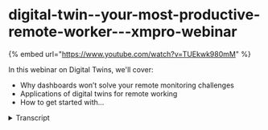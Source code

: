 # digital-twin--your-most-productive-remote-worker---xmpro-webinar
{% embed url="https://www.youtube.com/watch?v=TUEkwk980mM" %}



In this webinar on Digital Twins, we'll cover:
- Why dashboards won’t solve your remote monitoring challenges
- Applications of digital twins for remote working
- How to get started with...
<details>
<summary>Transcript</summary>In this webinar on Digital Twins, we'll cover:
- Why dashboards won’t solve your remote monitoring challenges
- Applications of digital twins for remote working
- How to get started with...
so welcome to this webinar on digital

twin your most productive remote worker

and we'll look at how to detect and

respond real-time events when your your

team can't be on-site or at the physical

assets the focus all today is wide

dashboards won't solve your remote

monitoring challenges the application of

digital twins for a mud monitoring and

also how to get started with your first

remote monitoring digital twin the goal

of my presentation is to help three

types of people and organizations the

first is those that have already started

on remote monitoring and the digital

twin journey actually as a result of

having to move their control room to the

bedroom as what has happened over the

last couple of weeks with with with many

organizations the second audience is

really those who have already started

implementing some remote monitoring but

it's not really helping to tell the

organization's win key business events

are happening so they've started doing

it but not really that effective and

then lastly the the goal of the

presentation is to help people

organisations who are not going to go

back to the old way of doing things and

that have recognized that the next

normal or the new normal require more

responsive and remote digital

capabilities going forward

so it's not for the laggards I'm Peter

Funt scopic I'm the the chief digital -

an officer at XM Pro and I've worked in

both engineering and IT and I'm probably

version 1.0 of what is called a digital

engineer as we starting to see

traditional engineering skills are now

converging with with digital or IT

skills I have a passion for solving

complex problems and being actively

involved in the industry internet

searching with a number of initiatives

including digital twins and I've

contributed articles to Forbes through

the folks Technology Council but I've

also had the opportunity to kind of work

firsthand with digital twins and look at

how they impact operations and

maintenance in a number of the

industries that we work in

and I take some prior trying to a

few licks or of those examples with you

today so one of the things that we've

seen with the covert 19 pandemic is that

it's impacted different industries in

different ways and but for most of us it

has actually changed the way that we

work day to day

Jarrod's Patara was on the interview

with such an Adele a couple of weeks ago

when he said we will never go back to

the way that we that we worked in the

past and in a different thought leaders

and analysts agree that you know the way

that we thought we were going to work in

five to seven years time from now is

actually how we started working two or

three months ago we all expected to work

from anyway that capability but we never

thought it would be forcibly

fast-tracked to us and this combined

with the maturity of emerging

technologies like IOT cloud age AI

machine learning all of that is creating

a perfect storm for event based remote

monitoring and digital twins so before

yeah so what we covered today is really

why dashboards won't solve your remote

monitoring challenges we see a number of

customers trying to start there and with

that I might like to share with you how

we stumbled on this event based remote

monitoring drones while working at a

fortune thin super major oil company in

in it was actually in 2014 so we've been

around this space for a while and one of

the number of challenges that they had

was trying to address how to schedule

their truck rolls for cruise around

compliances inspections and that that

work impacted the production yield on

their on the oil field so they try to

manage this with spreadsheets and bi

dashboards and and the challenge is that

the decisions that they made were on

were done on style data that was

actually sent to a title like with batch

by CT else I think a lot of you are

familiar with that kind of thing

and you know extra fact some of the data

lag by as much as 24 hours

the dashboards required a skilled

engineer to interpret and look at it and

decide on what actions need to be done

and and when that engineer one person

suddenly had to take extended paternity

leave no one knew how to interpret the

the dashboards itself so decisions were

typically made on on information that

was that was out date and didn't really

reflect what was happening around

operations and maintenance events and

there was also no way to link those

actions and those decisions with his

work actually being done because there

was no way to track the dashboard versus

the actual work they needed to do so we

need to try to build that into our BPM

or workflow engine but we realized that

the sheer volume of streaming data

needed to do this in real time kind of

needed a whole new approach so we

created a remote monitoring digital twin

built on event-driven architecture and

I'll spend a bit more time on that and

it's really for real-time operational

intelligence and we call it event

intelligence so it's about that

real-time what are the key events that

are happening so you know when we got

this right we saved them eight million

dollars in six months and we also

reduced the truck rolls for those

services by eighteen percent so again

looking at some of the challenges that

we see with bi styled dashboards kind of

my two main ones is the one is access to

real time data and the other one is

closing the loop so we briefly touch on

those and remember kind of the data like

way the oil and gas customer trying to

put all the information and then with

the reporting on the challenge where

that is that you are using bi style2

tools to do that way we first stole and

then we analyzed and what real-time

remote monitoring requires is actually

access the real-time streaming data

where you analyze and if you you may or

may not store the information so as it

happens you need to analyze it very

quickly gotten actually graded or really

and just by the way um what what we've

seen

is the tip of the iceberg or the easy

part is what we store the harder part

and what you really need and the thing

that that that that the sink many IOT

projects or remote monitoring projects

is the fact that there's expectation

that those dashboards can do that the

the top part what what we forget is that

there's a the the mass of the body

actually resides under this gardener as

a nice way of explaining this and this

is from a gardener slide but really if

you look at bi and all of those we store

and then you analyze versus what we see

from continuous operations intelligence

or event intelligence where it's kind of

embedded in the business process and as

you can see we analyze as it happens

which is reflected by the process it

gives us situational awareness it's

always on pushes the information to us

but it also orchestrates why do we need

to do when that happens prescriptive

action and the whole idea is that we

close the loop so it is a process that

you can build around this and by the way

you can store data if you want to then

which is reflected there a better way of

looking at this as well is also from a

remote monitoring perspective time

relevance of data is really really

important so when a key business event

happens and that might be that we can

predict something's going to file or

that are that are operational that you

need to make operational changes or

something like that when that event

happens the information that we have

then start appreciating very quickly

once we know something is likely to

happen or happening in some instance we

have you know the information starts

depreciating within a second a minute an

hour or a day which you see at the top

and when it's completely there's nothing

I can do about it anymore

a slightly different time cycle and we

have this window of opportunity that sit

between the two and that's the time that

we have to respond so we typically want

to know when these key events are

happening and just remember these

revenue yellow dots I'll get back to

them a little bit lighter but those are

key things that we want to know and what

we've seen is business intelligence is

when the sand was settled I can go back

and analyze you know below the line when

it's had

and and I can understand how many file

is that I have why did I have it from a

feint intelligence that's the sign

that's still in flight it's something

that I could potentially still impact

and that is what the benefit that we see

with remote monitoring so if you get

this right and this is an example of a

mining customer that started out with

Excel and B I'm not going to spend too

much time on this but every single red

cross that you see is when equipment

filed that cost the impact of this was

literally millions of dollars and 41

hours of downtime on equipment and I'll

show you a little bit more of that

environment in in a minute but these are

the conveyor belts underground 1.2

kilometers underground 80 kilometers of

conveyor and these are failures on these

conveyors trying to manage it with Excel

and bi

only getting to it you know once a week

once they've implemented the XM Pro

monitoring capability from a digital

twin for the for the for those

underground conveyors you can see the

impact that it's had because we can do

that now at scale the monitoring twin

can do this every two seconds we can

give them advance notice and we can tie

it back into you know are we actually

going when we tell you something's

happening are you going to do it and

this is actually the the environment so

this is a under this is a borer

underground 1.2 kilometers underground

and the stuff that or a camp that comes

out of this goes onto a conveyor belt

which when this project initiated and

you know we took this initial snapshot

of in the in the early version of of

wind and this is looking at conveyors

you can just see the red and yellow dots

you can see a lot of problems and some

of this resulted in in in high downtime

the the second part is what we took a

coupla days ago so you can see how it is

actually changed in terms of being able

to monitor this better the interesting

part of this is the person who knows how

to do this their reliability engineer

that can look at the recommend that can

look at the event provide a

recommendation if someone has been there

45 years lots of experience and it's

actually someone who is at risk at the

moment in terms of

the curve at nineteen virus so that

person is working from home he's been

able to do all of this from home for the

last couple of weeks so you can see the

benefit of having moving the control

room to the bedroom but bringing that

remote monitoring digital to

incapability into it and the from our

perspective there's a big difference

between what you do on a dashboard this

is what we refer to as an event board

and which is this digital twin that

represents where are the key events that

are happening and I'm not interested in

the speeds and feeds and I don't need to

know what the tank level is I just need

to know if there's a problem with that

tank and what do I need to do when that

happens so that's kind of the first

issue that we have with bi style

dashboards and and things like that

where the second part is really how do

we close the loop and I'm gonna talk a

little bit around that by showing you

some applications and by what I mean by

closing the loop and with looking at

some applications of digital twins for a

my cracking I wrote a article in Forbes

not too long ago around how to hire the

right digital twin for your company and

will provide this link to you in the in

with the recording that we send out

later but when you look at a digital

twin it's very similar to hiring a

person in your organization and there

are key things that you want is to this

this thing to do so kind of the the

identified three major jobs that we hire

digital twins to do the first one is

just tell me what's going on that's the

status twin the next one is you know

tell me what I should be doing digital

twin which is our operational

interacting it's kind of giving me

advice and an interactive and then the

last one it's kind of the Oracle in the

organisation it it's the tell me what if

scenario simulation predictions

capability that we see with digital to

ontology to go and read that that

article explains it in a lot more detail

but I thought I'd show you some examples

now ignore what you see on the bottom

right which is the recommendations

because we just can't help ourselves we

have to kind of shove it but for the

rest what you see is a typical status

TWEN what is happening right now - and I

can get a view on on different aspects

and this is built in XM Pro this is a

slightly different so this is an example

of an operational twin so again this

tells me where certain things are

happening so if you look at the previous

one I don't see any see any real red

dots or events or anything like that I

just see I know what's the status now I

see there are problems in certain areas

like at the pumps and and things like

that and this is also recommendations

associated with each one of those so if

you look at the bump the the dot in them

over here you'll see there's a

recommended recommendation associated

with that specific pump and also there's

some information around how good are we

at resolving this so kind of connecting

back to our weave are we fixing this and

how good are we and you'll see this is a

constant pattern that we repeat in these

remote monitoring digital twins this is

that same one with a little bit more

simulation capability so this runs a uni

a Unity gaming engine at the back and

you can drill down and fly in and in the

prison in the demonstration a little bit

later I might get to that and so the the

but this is the real area that you know

we when you look at a simulation twin or

something like that and this is what's

actually done by one of our partners

they are on the call so this is a

simulation when that does casting

guidance for blast furnaces is their IP

there's some really smart models and

things that sit at the back what you see

it over here this is actually a unity

based model that can move up and down

I'm not going to get into the specifics

of how this works but with this I can

run scenarios I can do all sorts of

things again taking real-time monitoring

data and providing costing guidance -

and operate

who needs to make decisions the the

benefit of this again doing model tuning

and and and setting up new scenarios can

be done remotely by people who are not

on site who might actually be sitting in

their bedroom again again this is done

by one of our partners if you're

interested in in in this application and

they've specialized the engineering firm

who does this happy to if you contact me

happy to share their contact details

with you and you can explore how this

could apply to your business so in terms

of closing the loop which is the last

part so what we often see is there there

are multiple systems that provide and

that's one of the challenges with

dashboards is kind of how do we close

the loop I can see information um I have

all these systems that give me alerts

but what I'm really trying to do is is

kind of connect that up to an action and

with those events that you solve

triggered earlier those red dots and

yellow dots this is a recommendation for

each of those that you can set up and it

shows the real-time information that

that triggered that event a

recommendation from that engineer who's

been there 45 years and it's now working

from his bedroom and some interaction

with and putting out work instructions

and you can even bring in work order

information and some of the other

components the way that we set that up

is we wire that up and this is again

something that you can you can give the

digital twins some intelligence some

rules that it needs to follow to figure

out how to trigger those key events by

by setting up rules and this is fed from

an XM probe data stream if you look at

the XMP idea stream it is that thing

that sits under the water when you look

at the iceberg the big mass or body

master that then that was sitting there

so again looking at that mining

organization closing the loop for them

in that they also not only understood

what the key events or but how often

those we triggered how people

responded to them how long it took to

actually resolve some of them and again

this changed significantly from when it

started and it moved from a dashboard

Excel environment into a monitoring twin

and that has got feedback loop so I just

lastly just want to touch on how to get

into your first digital twin and I'll do

that by explaining a little bit in terms

of our methodology but then take you

into showing you how you would actually

do that using our application now we've

created this lean digital twin canvas

it's bold it's it's basically a business

model canvas that we've adapted for a

lean digital twin it's kind of the one

page view if you had to add one slide

that you can present to your executive

to get funding for this digital - and

what would you put on that and the

numbering that you see on here it's kind

of the sequence that you that you put

this together so if you started on a

digital twin is and that's what's what's

the problem that I'm trying to solve we

often see people start with I have this

data what can I do is it it's kind of

the wrong end what you know you need to

focus on what is the problem that I'm

trying to solve who will be my customer

will be the user of this remote

monitoring for example what is the value

prop that for this and and what does the

solution compile consists of so what are

we going to include in that what are

some of the challenges that we might

have and and as you can see the business

guys the key matrix that we are going to

measure to make sure that this is a

success how can we establish a baseline

and then what will this cost and what

integration challenges maybe have in

what way do we need to get the data from

this is really the job description for

that digital twin that you want to hire

once you've got that it makes it a lot

easier to go into how our standard

approach of developing digital twins it

always thoughts with what is the problem

that this from work monitoring digital

twin will be solving for you and kind of

we've divided it into three main

components again we need to look at what

are the

we need to get the data stream so once

we know what the problem is we've gone

through you know what are the key

metrics and what are the leading

indicators that we're trying to get to

we they need to see so how do we get

that data streaming into our rules and

you can see again this we've broken it

down into easy chunks of work to do how

can we then define what those and those

rules and recommendations how would we

actually give that to someone in the

event board with notifications and and

also integrated into existing systems

like EAM and ERP and some of the other

things and this is kind of the this

standard way that we look at doing

things so kind of the three steps that

we follow in doing this in the first

step is we will create the data streams

and I'll show you that in a minute

we then set up recommendation rules and

then we create the visualizations and

the front-end for for this so that's

kind of the three simple steps in terms

of how to get started so with that maxsa

going to show you a live example and

just want to get that across a layer and

I'm just going to open up X and press

suite

this is the standard Exim Pro module so

we'll start off as a as I mentioned with

the data streams so this is where we get

the data into our digital twin now that

we know what the problem is and again

always thought with what is the problem

that you're trying to solve so you'll

see we refer to these actually as use

cases what are the use cases that you

want to do and it might be I just want

to confirm that everyone can see my

screen so oh cool got confirmation yet

you can see my screen so this is where

we bring data in and these are built

around specific again use cases or

applications and if I look at something

like maybe a center that's in traffic or

pump that we saw the red dot that we saw

on there I'm not going to run through

the whole thing here but the whole idea

is how can I set up a data workflow for

my hundred pumps or 200 pumps using one

data workflow I can I bump the data in

from all of them I'm getting it from

time series data or maybe some protocol

and I'll do that by listeners drag and

drop and again a whole library of this

there are separate videos that cover

this on our Learning Channel

and so urge you to go and have a look at

those if you're more interested in this

context where do we give the mic and

model from a side B and other

applications like that and then how do I

set up some analytics for this and

wrangle the data how do I bring in and

then go and call a predictive model for

example in this instance and then in

what's what's nice with this is you can

also change predictive models and this

one will predict that it's likely to

file an enema go and run a completely

different predictive model and again all

of these X and Pro comes boxed was a

bunch of AI and machine learning

capability already the drag-and-drop

anja so you can buy kit into into your

data flow that's really where you want

to use this transformations is just how

you wrangle the data and and do

calculations and things like that

functions is where

Bly and maybe first careers or something

if I want to look at bearing vibration

and the last thing is I want to create

some actions I want to see nowadays and

missus I want to send it into the XM Pro

managing work orders and then or into

ASAP or Maxima or in for that doesn't

matter what the system is that you're

sending into but I also want to run

these recommendation rules so again a

bunch of capability but what I wanted to

get across here is and you know all of

these are pretty easy to set up the

whole idea is you can construct the the

veins that flow or the blood that

through flow through the veins of your

digital twin through this this is kind

of like the blood that that that flows

through that and again pretty easy to

set up the different systems to be able

to talk to and create the logic that I

want to feed the information for my

real-time monitoring to and so this now

tells me from a monitoring perspective

what's happening to this bump so that's

the first part the second now that we

know that and we've sent it on to our

recommendation rules so there's some

data coming out of this pipe okay

actually go and have a look at that

quickly before we look at the actual

applications and screens itself so if I

look at the recommendations and actually

just going so this is all the

recommendations and there are different

ways that you can manage and I'm

actually going to resolve that one

because I want to show that these fire

in terms of real time but before but so

I couldn't manage them at a high level

but what I'm what I'm what I want to do

is actually show you how we set them up

so if I look at that discharge pressure

on the pump the one that created that

red dot was actually this one but it's

only got one rule in so I will actually

have a look at the second one which has

got an additional rule so you can see I

can bold rules on this incoming data

remember this

so my digital twin

blood Turing the flowing through the

veins is now sending me in some

information that it's collected along

the way that information I can now use

to set up a recommendation to say well

when this condition occurred make it a

red condition or a yellow condition or

whatever it is or medium or high or

whatever the case might might be angry

eyes some response that I need I want to

know what with work instructions and and

integrating it into our existing

workflow cyst or ein system and adding

resources like video clips on how to fix

this bump but in order to do that I need

to set up a rule and this rule the data

that you see coming out of this is

actually the data coming out of this

pipe over here so that is how we connect

and that's the part that's often missing

in dashboards you can't do that you can

I'll show you a dashboard in a minute or

if input but without this capability of

bringing data at scale being an analyzer

bring it down to what you need and this

board is is the part that you need to

set up these rules and recommendations

to make your event you know this will do

in any event when that will tell you and

by the way you know this could also be

that I want to say that the flow rate is

less than the feed right so you can

build some really interesting rules and

this is actually maintained by that

engineer working from home who's been

there 45 years he knows what the rules

are and also and we have also invested

in building this rule the rule discovery

through AI topic for a separate webinar

but in this instance it's actually set

up by and the recommended actions by

that person has been there 45 years a

great way to capture and make a digital

to an intelligent using the knowledge of

people who's been there a long time and

understand what they're looking at and

translate that into and codify that into

into a real tongue digital twin so this

is the the recommendation now that we

have that let's see what it looks like

if I go

look at what that recommendation

actually does and I'll quickly go in and

look at so if we look at a at a at a

mining plant for example and a

processing plant on a mine what you'll

see conveyors there's there's a pump and

there's the equipment I can see there is

an issue with that I can see how long

we're currently taking to do some of the

things but they will see that there's

actually discharge exception on this

pump but I'd actually like to understand

more around the pump pump so this is

capability that I now have from a remote

monitoring digital to an I'm sitting in

my bedroom and I can see the information

if I'd want to drill down into some of

the other organizational data sources

like in this instance the historian

that's got the history of the last 20

years of this pump collected I don't

need that right now if I have lost seven

days I've got enough and and I could

actually even have the work order

information from the I said from the

same system whatever display on on this

as well and yeah I can see some of the

key metrics but I can also look at what

the recommendation is around that pump

and what you'll see in this instance

there is the data that triggered so the

data that's coming through from my data

stream is not has now triggered that

condition that we set and that condition

these are the actual values that created

it

I can then create and a comment or

instruction I can then assign it to the

work order management system either

automatically or depending on how the

organization want to use these

recommendations so that's one way of

kind of closing the loop and why a

dashboard doesn't give you that

capability doesn't give you the ability

to see to back to command and control

and give the feedback and if we look at

one or two other examples

on this it could be as simple you know

it doesn't always have to be fancy

pictures like the previous one that I

showed you it could be some something as

simple as now these are all my conveyors

and I can see the health score again I

would get alerted when some of these

with the red condition and I get SMS

with the yellow condition and I get an

email and I would know what what the

recommended action is and what the data

was that would triggered it I could

drill down in a similar way a different

view of what a digital twinness it's not

always a fancy 3d CAD model or something

like that but if we if we were to do

that in extra fact let me show you an

example of just a close of an example

that is more sophisticated so this is a

water treatment plant and this digital

twin actually runs a a unity gaming 3d

rendering of the real-time data so it

will see this is my real-time plant I've

got some bumps and things here and I can

navigate and go into and actually and if

I just like different views then I can

actually draw in and you know what

you'll see what it does it actually

shows me the condition and there you can

see the real-time data stream so again

there is action agent in here that will

anything from smart contracts on through

to things like unity models and we can

we can make the digital the remote

monitoring digital to an really really

intelligent with different capabilities

but the real but the real time data and

get through the recommendations in

everything that you see is still exactly

the same and serious got a question for

me which is probably a leading to into

the next section on our webinar so that

is the the way that we put this

twins together we start with the data

stream within create recommendations

that we want and conditions and then we

create the actual application and the

way that we put these applications

together if I just quickly go back to an

example like this conveyor acid one it's

pretty easy to to create these

applications inside example I have

rights so I can edit this one I

shouldn't because our precise theme will

be will will have to go and and roll it

back right if I update the version but

this is how I build and design so I can

layout I can drag things on yeah I can

make areas like this a widget and they

reuse that widget so you'll see we've

got widgets and then you can very easy

to actually build it out but you don't

start here you don't start with the

dashboard you start with what is the

data stream what are the recommendations

that sit behind it and then how do I

want to visualize it and show it to

people

so with that time for any questions that

you may have on on this so leave a few

minutes for for questions and answers

and if you're interested well you know

we can help you

using our three-step process we can help

you to build a real-time and digital

twin monitoring twin that can connect

the data and kind of give you that

unbiased right timing information so

that you know what you're looking at and

you can track the leading indicators for

key events with that so that any

questions

there is one I'm just going to open up

the question box the world virtual

coffee be provided so I think one of the

interesting things with these digital

twins and thank you for that question so

I think one of the interesting things

with these these digital twins is you're

only limited by your imagination in

terms of what you can put together and I

always use the example of traditional

status twin is something if you think

about your car it is like your fuel

gauge you can see what the level of the

fuel is and you need to be an

experienced operator if you've been

driving for a number of years you'll

know exactly what what that means when

it's high or low and whether you can get

to your destination that's kind of

typically what what we see with bi star

which is it's it's that when we look at

some smarter solutions

you know the lightest versions of the

Tesla's if I put my GPS if I put my GPS

coordinates in I can actually the the

call will will look at the charge that

is got it will determine whether it can

actually get to that destination if it

can't it will flag that it's an event it

will then look at so this is

intelligence that you can build into

twin like this it can then look at what

are the charging stations on the way

where is an open slot in one of those

charging stations and do you want me to

book it for you obviously that will

optimize everything and once you once

you there and answer your question

around the virtual coffee well what you

can actually do is if there's a

Starbucks nearby you can actually at the

digital to an order your stop your

Starbucks coffee and and and donat while

your car is being charged I know it's a

little bit of a different kind of take

on that but yeah so I think the other

some of the other

around years how long does how long does

it take to create a digital twin like

this of typically do we have a six week

program from and you can find

information on our website as well we

have a six week kickstart program where

right from the start we you have a

digital twin delivering value is is

typically around a six week window

depending on on access to data and how

much you want to do in-house so one of

our objectives is to try and your people

to be able to do this yourself

the there's a question around issue of a

three step approach applicable for

building a supply chain digital to an

absolutely we've built a digital to an

around supply chain solution for a

really large multinational organization

and it follows exactly the same thing we

need to understand kind of what the key

objectives were and the instance it was

sort of inventory planning then you know

what are that the the data real-time

data that they need and how do we get

access to that and how do we get it into

a shape by using a in the into a shape

that I could use it to create

recommendations and those

recommendations around short-term

inventory planning and then lastly how

do we now show that is someone and how

do we tell them to do something and how

do we integrate and I actually use ASAP

as the backend and the question so I'm

just running through them quickly have

you have you integrate your platform

with clamp point models or models yes so

the a number of of different ones and

one of the interesting digital twin

knots if you call it technology or

platforms that are emerging or for

example the Microsoft digital twin which

is really a BIM model

and integrating the information out of

that yes so managing the data flow is

the key yes absolutely so it's not about

the visualization it's and thank you for

that question

it is about how do I get the data from

the real time sources how do I reduce

the lag how do I make sure that I don't

necessarily store but I just I analyze

and then decide if I want to store but

that is kind of the biggest challenge

that we see with us with this question

is how do we handle potential false

alarms great question one of the things

that we've done initially and again

we've been around the spice for a while

we and we made a number of mistakes as

we as we went along this one of the

first things that we try to do is take

that data stream and push it and have a

predictive model and then push it

directly into a seppie or Maxima

whatever the case might be ended up with

false positives and every single time

you send out someone to go and have a

look at a machine and they get there and

there's nothing wrong with it you lose

credibility so that's one of the reasons

why the recommendations are and one of

the things that you'll see on the

recommendation is was this

recommendation success did it resolve it

yes or no and the other option is you

can actually say was this a false

positive so that you can go and tune

your model and and there's always at the

moment there's it's not decision

automation it's decision support so

we're not one of the downfalls as we

started off trying to do one of the

challenges we had was trying to

automatically grade those work orders

yes we can is it a good thing typically

not until you really trust information

you fine-tune your models and you know

that they're working well so that's how

we how we handle false positive alarms

and there they are are different ways of

also doing it or discovering that

through some IR technology that we're

using it or digital twins for machine

manufactory manufacturers possible

absolutely so if you and we are actually

working with machine manufacturers that

make really interesting components in

that

actually have IOT capability now built

into the component I deployed tens of

thousands of this and that information

gets fed and they are selling the hard

way with the software that the remote

monitoring event one for their software

so yeah

in terms of of doing this for actual

machine manufacturers absolutely and

there are different OEMs that use our

software to create solutions for their

hard way which they ship with the

software great question on how do you

how do you work with real time data and

this probably the last question that we

have time for if there are any more just

please send them on and we'll get back

to you but you mentioned that your

platform works on real time data how do

you capture these data points in real

time like in the mining example they

might be network issues or data points

what I didn't explain and apologies for

that again there's a separate video on

how there's in more detail and around

the data streams is that that data

stream could actually be deployed oh

sorry distributed across multiple

environments it could be a hybrid that

you might do some of the initial data

acquisition on-premise or at the edge

depending on you know what what term you

use for that and that you might do some

of the pre-processing there it may white

if there's network of connectivity

issues and send some of the data which

you then analyze for that this could

also be deployed on-premise so it

doesn't it's not necessarily cloud by

solution it is it could be deployed

on-premise it could be deployed in the

cloud or it could be deployed as a

hybrid to deal with network connectivity

and that example that I showed where the

partner created the solution around the

blast furnace they actually have

connectivity issues so we had to in the

header history Mike provision for how do

we get data in when we when we actually

don't have network capability and that's

through edge device and doing that part

of it so great question thank you for

that so hopefully this has been been

have been helpful in in sort of giving

you overview on why digital twins are

the most productive remote worker that

you can hire just make sure that you

hire it for for the right reasons and

how you can apply this technology to

have a massive impact and as we move

from the control room to the bedroom

thank you for your time really

appreciate this and we'll see you on one

of our future webinars
</details>